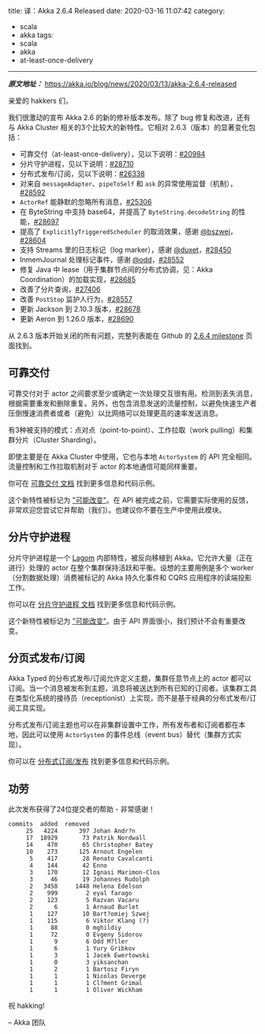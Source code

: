 title: 译：Akka 2.6.4 Released
date: 2020-03-16 11:07:42
category:
  - scala
  - akka
tags:
  - scala
  - akka
  - at-least-once-delivery
---

***原文地址：*** <a href="https://akka.io/blog/news/2020/03/13/akka-2.6.4-released" target="_blank">https://akka.io/blog/news/2020/03/13/akka-2.6.4-released</a>

亲爱的 hakkers 们，

我们很激动的宣布 Akka 2.6 的新的修补版本发布。除了 bug 修复和改进，还有与 Akka Cluster 相关的3个比较大的新特性。它相对 2.6.3（版本）的显著变化包括：

- 可靠交付（at-least-once-delivery），见以下说明：[#20984](https://github.com/akka/akka/issues/20984)
- 分片守护进程，见以下说明：[#28710](https://github.com/akka/akka/issues/28710)
- 分布式发布/订阅，见以下说明：[#26338](https://github.com/akka/akka/issues/26338)
- 对来自 `messageAdapter`、`pipeToSelf` 和 `ask` 的异常使用监督（机制），[#28592](https://github.com/akka/akka/issues/28592)
- `ActorRef` 能静默的忽略所有消息，[#25306](https://github.com/akka/akka/issues/25306)
- 在 ByteString 中支持 base64，并提高了 `ByteString.decodeString` 的性能，[#28697](https://github.com/akka/akka/issues/28697)
- 提高了 `ExplicitlyTriggeredScheduler` 的取消效果，感谢 [@bszwej](https://github.com/bszwej)，[#28604](https://github.com/akka/akka/issues/28604)
- 支持 Streams 里的日志标记（log marker），感谢 [@duxet](https://github.com/duxet)，[#28450](https://github.com/akka/akka/issues/28450)
- InmemJournal 处理标记事件，感谢 [@odd](https://github.com/odd)，[#28552](https://github.com/akka/akka/issues/28552)
- 修复 Java 中 lease（用于集群节点间的分布式协调，见：Akka Coordination）的加载实现，[#28685](https://github.com/akka/akka/issues/28685)
- 改善了分片查询，[#27406](https://github.com/akka/akka/issues/27406)
- 改善 `PostStop` 监护人行为，[#28557](https://github.com/akka/akka/issues/28557)
- 更新 Jackson 到 2.10.3 版本，[#28678](https://github.com/akka/akka/pull/28678)
- 更新 Aeron 到 1.26.0 版本，[#28690](https://github.com/akka/akka/pull/28690) 

从 2.6.3 版本开始关闭的所有问题，完整列表能在 Github 的 [2.6.4 milestone](https://github.com/akka/akka/milestone/162?closed=1) 页面找到。

## 可靠交付

可靠交付对于 actor 之间要求至少或确定一次处理交互很有用。检测到丢失消息，根据需要重发和删除重复。另外，也包含消息发送的流量控制，以避免快速生产者压倒慢速消费者或者（避免）以比网络可以处理更高的速率发送消息。

有3种被支持的模式：点对点（point-to-point）、工作拉取（work pulling）和集群分片（Cluster Sharding）。

即使主要是在 Akka Cluster 中使用，它也与本地 `ActorSystem` 的 API 完全相同。流量控制和工作拉取机制对于 actor 的本地通信可能同样重要。

你可在 [可靠交付 文档](https://doc.akka.io/docs/akka/current/typed/reliable-delivery.html) 找到更多信息和代码示例。

这个新特性被标记为 ["可能改变"](https://doc.akka.io/docs/akka/current/common/may-change.html)。在 API 被完成之前，它需要实际使用的反馈，非常欢迎您尝试它并帮助（我们）。也建议你不要在生产中使用此模块。

## 分片守护进程

分片守护进程是一个 [Lagom](https://www.lagomframework.com) 内部特性，被反向移植到 Akka。它允许大量（正在进行）处理的 actor 在整个集群保持活跃和平衡。设想的主要用例是多个 worker（分割数据处理）消费被标记的 Akka 持久化事件和 CQRS 应用程序的读端投影工作。

你可以在 [分片守护进程 文档](https://doc.akka.io/docs/akka/current/typed/cluster-sharded-daemon-process.html) 找到更多信息和代码示例。

这个新特性被标记为 ["可能改变"](https://doc.akka.io/docs/akka/current/common/may-change.html)。由于 API 界面很小，我们预计不会有重要改变。

## 分页式发布/订阅

Akka Typed 的分布式发布/订阅允许定义主题，集群任意节点上的 actor 都可以订阅。当一个消息被发布到主题，消息将被送达到所有已知的订阅者。该集群工具在类型化系统的接待员（receptionist）上实现，而不是基于经典的分布式发布/订阅工具实现。

分布式发布/订阅主题也可以在非集群设置中工作，所有发布者和订阅者都在本地，因此可以使用 `ActorSystem` 的事件总线（event bus）替代（集群方式实现）。

你可以在 [分布式订阅/发布](https://doc.akka.io/docs/akka/current/typed/distributed-pub-sub.html) 找到更多信息和代码示例。

## 功劳

此次发布获得了24位提交者的帮助 - 非常感谢！

```
commits  added  removed
     25   4224      397 Johan Andr?n
     17  18929       73 Patrik Nordwall
     14    470       65 Christopher Batey
     10    273      125 Arnout Engelen
      5    417       28 Renato Cavalcanti
      4    144       42 Enno
      3    170       12 Ignasi Marimon-Clos
      3     46       19 Johannes Rudolph
      2   3458     1448 Helena Edelson
      2    999        2 eyal farago
      2    123        5 Razvan Vacaru
      2      6        1 Arnaud Burlet
      1    127       10 Bart?omiej Szwej
      1    115        6 Viktor Klang (?)
      1     88        0 mghildiy
      1     72        0 Evgeny Sidorov
      1      9        6 Odd M?ller
      1      6        1 Yury Gribkov
      1      3        1 Jacek Ewertowski
      1      0        3 yiksanchan
      1      2        1 Bartosz Firyn
      1      1        1 Nicolas Deverge
      1      1        1 Cl?ment Grimal
      1      1        1 Oliver Wickham
```

祝 hakking!

– Akka 团队
